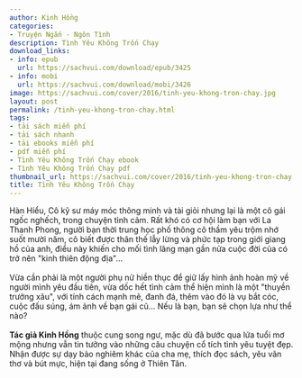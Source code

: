 ```yaml
---
author: Kinh Hồng
categories:
- Truyện Ngắn - Ngôn Tình
description: Tình Yêu Không Trốn Chạy
download_links:
- info: epub
  url: https://sachvui.com/download/epub/3425
- info: mobi
  url: https://sachvui.com/download/mobi/3426
image: https://sachvui.com/cover/2016/tinh-yeu-khong-tron-chay.jpg
layout: post
permalink: /tinh-yeu-khong-tron-chay.html
tags:
- tải sách miễn phí
- tải sách nhanh
- tải ebooks miễn phí
- pdf miễn phí
- Tình Yêu Không Trốn Chạy ebook
- Tình Yêu Không Trốn Chạy pdf
thumbnail_url: https://sachvui.com/cover/2016/tinh-yeu-khong-tron-chay.jpg
title: Tình Yêu Không Trốn Chạy
---
```


 <div class="item-desc text-justify"> <p>Hàn Hiểu, Cô kỹ sư máy móc thông minh và tài giỏi nhưng lại là một cô gái ngốc nghếch, trong chuyện tình cảm. Rất khó có cơ hội làm bạn với La Thanh Phong, người bạn thời trung học phố thông cô thầm yêu trộm nhớ suốt mười năm, cô biết được thân thế lẫy lừng và phức tạp trong giới giang hồ của anh, điểu này khiến cho mối tình lãng mạn gần nửa cuộc đời của có trở nên "kinh thiên động địa"…<br><br>Vừa cần phải là một người phụ nử hiền thục để giữ lấy hình ảnh hoàn mỹ về người mình yêu đầu tiên, vừa dốc hết tình cảm thể hiện mình là một "thuyền trưởng xãu", với tính cách mạnh mẽ, đanh đá, thêm vào đó là vụ bắt cóc, cuộc đấu súng, ám ảnh về bạn gái cũ… Nếu là bạn, bạn sẽ chọn lựa như thể nào?<br><br><strong>Tác giả Kinh Hồng</strong> thuộc cung song ngư, mặc dù đã bước qua lứa tuổi mơ mộng nhưng vẫn tin tưởng vào những câu chuyện cổ tích tình yêu tuyệt đẹp. Nhận được sự dạy bảo nghiêm khác của cha mẹ, thích đọc sách, yêu vãn thơ và bút mực, hiện tại đang sống ở Thiên Tân.</p> </div>